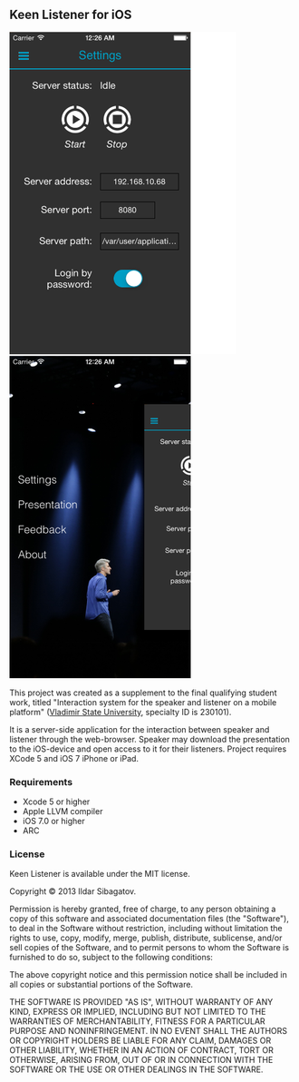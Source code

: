 ## Keen Listener for iOS

<img src="https://raw.githubusercontent.com/siggb/KeenListener/master/Resources/Files/Screenshots/IMG_01.png" alt="Settings Page" width="400" height="568" />
<img src="https://raw.githubusercontent.com/siggb/KeenListener/master/Resources/Files/Screenshots/IMG_02.png" alt="Landing Page" width="320" height="568" />

This project was created as a supplement to the final qualifying student work, titled "Interaction system for the speaker and listener on a mobile platform" ([Vladimir State University](http://vlsu.ru), specialty ID is 230101).

It is a server-side application for the interaction between speaker and listener through the web-browser. Speaker may download the presentation to the iOS-device and open access to it for their listeners. Project requires XCode 5 and iOS 7 iPhone or iPad.

### Requirements

* Xcode 5 or higher
* Apple LLVM compiler
* iOS 7.0 or higher
* ARC

### License

Keen Listener is available under the MIT license.

Copyright © 2013 Ildar Sibagatov.

Permission is hereby granted, free of charge, to any person obtaining a copy of this software and associated documentation files (the "Software"), to deal in the Software without restriction, including without limitation the rights to use, copy, modify, merge, publish, distribute, sublicense, and/or sell copies of the Software, and to permit persons to whom the Software is furnished to do so, subject to the following conditions:

The above copyright notice and this permission notice shall be included in all copies or substantial portions of the Software.

THE SOFTWARE IS PROVIDED "AS IS", WITHOUT WARRANTY OF ANY KIND, EXPRESS OR IMPLIED, INCLUDING BUT NOT LIMITED TO THE WARRANTIES OF MERCHANTABILITY, FITNESS FOR A PARTICULAR PURPOSE AND NONINFRINGEMENT. IN NO EVENT SHALL THE AUTHORS OR COPYRIGHT HOLDERS BE LIABLE FOR ANY CLAIM, DAMAGES OR OTHER LIABILITY, WHETHER IN AN ACTION OF CONTRACT, TORT OR OTHERWISE, ARISING FROM, OUT OF OR IN CONNECTION WITH THE SOFTWARE OR THE USE OR OTHER DEALINGS IN THE SOFTWARE.
